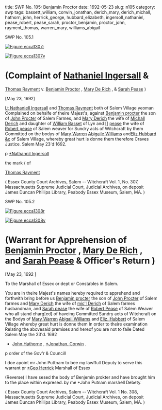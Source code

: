 title: SWP No. 105: Benjamin Proctor
date: 1692-05-23
slug: n105
category: swp
tags: bassett_william, corwin_jonathan, derich_mary, derich_michall, hathorn_john, herrick_george, hubbard_elizabeth, ingersoll_nathaniel, pease_robert, pease_sarah, proctor_benjamin, proctor_john, rayment_thomas, warren_mary, williams_abigail




<div markdown class="doc" id="n105.1">

<div class="doc_id">SWP No. 105.1</div>


<span markdown class="figure">[![Figure ecca1307r](archives/ecca/thumb/ecca1307r.jpg)](archives/ecca/large/ecca1307r.jpg)</span>

<span markdown class="figure">[![Figure ecca1307v](archives/ecca/thumb/ecca1307v.jpg)](archives/ecca/large/ecca1307v.jpg)</span>

# (Complaint of [Nathaniel Ingersall](/tag/ingersoll_nathaniel.html) & 
[Thomas Rayment](/tag/rayment_thomas.html) v. [Benjamin Proctor](/tag/proctor_benjamin.html) , [Mary De Rich](/tag/derich_mary.html) , & [Sarah Pease](/tag/pease_sarah.html) )

[May 23, 1692]

[Lt Nathaniell Ingersall](/tag/ingersoll_nathaniel.html) and [Thomas Rayment](/tag/rayment_thomas.html) both of Salem Village yeoman Complained on behalfe of theire Majest's, against [Benjamin procter](/tag/proctor_benjamin.html) the son of [John Procter](/tag/proctor_john.html) of Salem Farmes, and [Mary Derich](/tag/derich_mary.html) the wife of [Michall Derich](/tag/derich_michall.html) and daughter of [William Basset](/tag/bassett_william.html) of Lyn and [] [pease](/tag/pease_sarah.html) the wife of [Robert pease](/tag/pease_robert.html) of Salem weaver for Sundry acts of Witchcraft by them Committed on the bodys of [Mary Warren](/tag/warren_mary.html) [Abigaile Williams](/tag/williams_abigail.html) and[Eliz Hubbard &c](/tag/hubbard_elizabeth.html) of Salem Village, whereby great hurt is donne them therefore Craves Justice. Salem  May 23'd 1692. 

p [*Nathannil Ingersoll](/tag/ingersoll_nathaniel.html) 

the mark ( of 

[Thomas Rayment](/tag/rayment_thomas.html) 

( Essex County Court Archives, Salem -- Witchcraft Vol. 1, No. 307, Massachusetts Supreme Judicial Court, Judicial Archives, on deposit James Duncan Phillips Library, Peabody Essex Museum, Salem, MA. )

</div>



<div markdown class="doc" id="n105.2">

<div class="doc_id">SWP No. 105.2</div>


<span markdown class="figure">[![Figure ecca1308r](archives/ecca/thumb/ecca1308r.jpg)](archives/ecca/large/ecca1308r.jpg)</span>

<span markdown class="figure">[![Figure ecca1308v](archives/ecca/thumb/ecca1308v.jpg)](archives/ecca/large/ecca1308v.jpg)</span>

# (Warrant for Apprehension of [Benjamin Proctor](/tag/proctor_benjamin.html) , [Mary De Rich](/tag/derich_mary.html) , and [Sarah Pease](/tag/pease_sarah.html) & Officer's Return )

[May 23, 1692 ] 

To the Marshall of Essex or dept or Constables  in Salem.
  
You are in theire Majest's names hereby required to apprehend and forthwith bring before us [Benjamin procter](/tag/proctor_benjamin.html) the son of [John Procter](/tag/proctor_john.html) of Salem farmes and [Mary Derich](/tag/derich_mary.html) the wife of [mic'l Derich](/tag/derich_michall.html) of Salem farmes husbandman, and [Sarah pease](/tag/pease_sarah.html) the wife of [Robert Pease](/tag/pease_robert.html) of Salem Weaver who all stand charg[ed] of haveing Committed Sundry acts of Witchcraft on the Bodys of [Mary Warren](/tag/warren_mary.html) [Abigail Williams](/tag/williams_abigail.html) and [Eliz. Hubbert](/tag/hubbard_elizabeth.html) of Salem Village whereby great hurt is donne them In order to theire examination Relating the abovesaid premises and hereof you are not to faile Dated Salem May the 23'd. 1692 

* [John Hathorne](/tag/hathorn_john.html) , [*Jonathan. Corwin](/tag/corwin_jonathan.html) .

p order of the Gov'r & Councill 

I doe apoint mr John Puttnam to bee my lawffull Deputy to serve this warrant 
                            pr [*Geo Herrick](/tag/herrick_george.html) Marshall of Essex

(Reverse) I have sesed the body of Benjemin prokter and have brought him to the place within expresed. 
by me *John Putnam marshell Debety. 

( Essex County Court Archives, Salem -- Witchcraft Vol. 1 No. 308, Massachusetts Supreme Judicial Court, Judicial Archives, on deposit James Duncan Phillips Library, Peabody Essex Museum, Salem, MA. )


</div>
